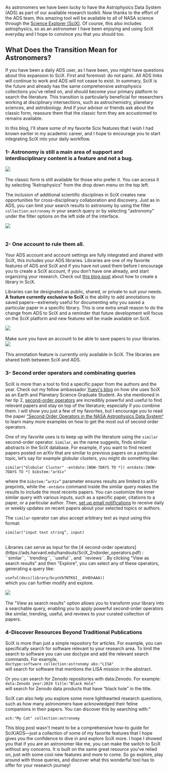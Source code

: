 As astronomers we have been lucky to have the Astrophysics Data System (ADS) as part of our available research toolkit. Now thanks to the effort of the ADS team, this amazing tool will be available to all of NASA science through the [Science Explorer (SciX)](https://scixplorer.org/scixblog/scix). Of course, this also includes astrophysics, so as an astronomer I have been enjoying and using SciX everyday and I hope to convince you that you should too. 

## What Does the Transition Mean for Astronomers?

If you have been a daily ADS user, as I have been, you might have questions about this expansion to SciX. First and foremost: do not panic. All ADS links will continue to work and ADS will not cease to exist. In summary, SciX is the future and already has the same comprehensive astrophysics collections you've relied on, and should become your primary platform to search the literature.  This transition is particularly beneficial for researchers working at disciplinary intersections, such as astrochemistry, planetary sciences, and astrobiology. And if your advisor or friends ask about the classic form, reassure them that the classic form they are accustomed to remains available.

In this blog, I'll share some of my favorite Scix features that I wish I had known earlier in my academic career, and I hope to encourage you to start integrating SciX into your daily workflow.


### 1- Astronomy is still a main area of support and interdisciplinary content is a feature and not a bug. 

<div class="text-center">
    <img class="img-thumbnail" src="{{ site.baseurl }}/blog/images/ads_to_scix_image1.png" />
<br>
</div>
<br>
The classic form is still available for those who prefer it. You can access it by selecting “Astrophysics” from the drop down menu on the top left. 


The inclusion of additional scientific disciplines in SciX creates new opportunities for cross-disciplinary collaboration and discovery. Just as in ADS, you can limit your search results to astronomy by using the filter ``collection:astronomy`` in your search query or by selecting "astronomy" under the filter options on the left side of the interface.
<div class="text-center">
    <img class="img-thumbnail" src="{{ site.baseurl }}/blog/images/ads_to_scix_image2.png" />
<br>
</div>
<br>

### 2- One account to rule them all. 

Your ADS account and account settings are fully integrated and shared with SciX, this includes your ADS libraries. Libraries are one of my favorite features of ADS and SciX and if you have not used them before I encourage you to create a SciX account, if you don’t have one already, and start organizing your research. Check out [this blog post](https://scixplorer.org/scixhelp/quickstart-scix/build-library) about how to create a library in SciX. 

Libraries can be designated as public, shared, or private to suit your needs. **A feature currently exclusive to SciX** is the ability to add annotations to saved papers—extremely useful for documenting why you saved a particular paper in a specific library. This is one extra small reason to do the change from ADS to SciX and a reminder that future development will focus on the SciX platform and new features will be made available on SciX.

<div class="text-center">
    <img class="img-thumbnail" src="{{ site.baseurl }}/blog/images/ads_to_scix_image3.png" />
<br>
</div>
<br>
Make sure you have an account to be able to save papers to your libraries. 

<div class="text-center">
    <img class="img-thumbnail" src="{{ site.baseurl }}/blog/images/ads_to_scix_image4.png" />
<br>
</div>
<br>
This annotation feature is currently only available in SciX. The libraries are shared both between SciX and ADS. 


### 3- Second order operators and combinating queries

SciX is more than a tool to find a specific paper from the authors and the year. Check out my fellow ambassador [Yueyi's blog](https://scixplorer.org/scixblog/scix-earth-science-literature-review) on how she uses SciX as an Earth and Planetary Science Graduate Student. As she mentioned in her tip 2, [second-order operators](https://www.scixplorer.org/scixhelp/search/second-order) are incredibly powerful and useful to find relevant papers and stay on top of the literature; especially if you combine them. I will show you just a few of my favorites, but I encourage you to read the paper [“Second Order Operators in the NASA Astrophysics Data System“](https://scixplorer.org/abs/2020BAAS...52.0207K/abstract) to learn many more examples on how to get the most out of second order operators. <br>


One of my favorite uses is to keep up with the literature using the ``similar`` second-order operator. 
``Similar``, as the name suggests, finds similar abstracts in the SciX database. For example,  if you want to find recent papers posted on arXiv that are similar to previous papers on a particular topic, let’s say for example globular clusters, you might do something like:

``similar("Globular Cluster" -entdate:[NOW-7DAYS TO *]) entdate:[NOW-7DAYS TO *] bibstem:"arXiv"``

where the ``bibstem:”arXiv”`` parameter ensures results are limited to arXiv preprints, while the ``-entdate`` command inside the similar query makes the results to include the most recents papers. You can customize the inner similar query with various inputs, such as a specific paper, citations to a paper, or a particular author. Then, [set up email notifications](https://ads.harvard.edu/handouts/SciX_emailNotifications_handout.pdf) to receive daily or weekly updates on recent papers about your selected topics or authors. 
<br>

The ``similar`` operator can also accept arbitrary text as input using this format:


``similar("input text string”, input)``

<br>
Libraries can serve as input for the [4 second-order operators](https://ads.harvard.edu/handouts/SciX_2ndorder_operators.pdf) : ``similar``, ``trending``, ``useful``, and ``reviews``. By clicking "View as search results" and then "Explore", you can select any of these operators, generating a query like: 

``useful(docs(library/bcynVbTNTK6I__4hHDhAAA))``
<br>
which you can further modify and explore.

<div class="text-center">
    <img class="img-thumbnail" src="{{ site.baseurl }}/blog/images/ads_to_scix_image5.png" />
<br>
</div>
<br>
The "View as search results" option allows you to transform your library into a searchable query, enabling you to apply powerful second-order operators like similar, trending, useful, and reviews to your curated collection of papers.


### 4-Discover Resources Beyond Traditional Publications

SciX is more than just a simple repository for articles. For example, you can specifically search for software relevant to your research area. To limit the search to software you can use doctype and add the relevant search commands. For example,
<br>
``doctype:software collection:astronomy abs:"LISA"``
<br>
will search for software that mentions the LISA mission in the abstract. 
<br>

Or you can search for Zenodo repositories with data:Zenodo. For example:
<br>
``data:Zenodo year:2024 title:"Black Hole"``
<br>
will search for Zenodo data products that have “black hole” in the title. 
<br>
 
SciX can also help you explore some more lighthearted research questions, such as how many astronomers have acknowledged their feline companions in their papers. You can discover this by searching with:"

``ack:"My Cat" collection:astronomy``
<br>

This blog post wasn't meant to be a comprehensive how-to guide for SciX/ADS—just a collection of some of my favorite features that I hope gives you the confidence to dive in and explore SciX more. I hope I showed you that if you are an astronomer like me, you can make the switch to SciX without any concerns. It is built on the same great resource you've relied on, just with some cool new features and more to come. So go explore, play around with those queries, and discover what this wonderful tool has to offer for your research journey!
